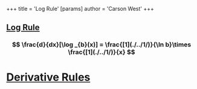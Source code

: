 +++
 title = 'Log Rule'
[params]
	author = 'Carson West'
+++
## [Log Rule](./../log-rule/) 
###  $$ \frac{d}{dx}[\log _{b}(x)] = \frac{[1](./../1/)}{\ln b}\times \frac{[1](./../1/)}{x} $$  


# [Derivative Rules](./../derivative-rules/)